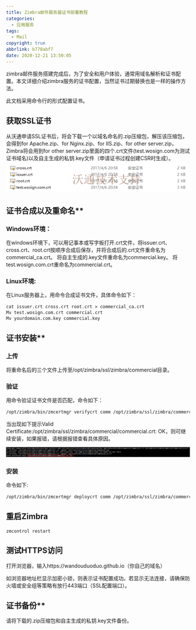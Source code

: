 ```yaml
---
title: Zimbra邮件服务器证书部署教程
categories:
  - 应用服务
tags:
  - Mail
copyright: true
abbrlink: b778abf7
date: 2020-12-21 13:50:05
---
```


zimbra邮件服务搭建完成后，为了安全和用户体验，通常用域名解析和证书配置。本文详细介绍zimbra服务的证书配置，当然证书过期替换也是一样的操作方法。



<!--more-->

此文档采用命令行的形式配置证书。

## **获取SSL证书**

从沃通申请SSL证书后，将会下载一个以域名命名的.zip压缩包，解压该压缩包，会得到for Apache.zip、for Nginx.zip、for IIS.zip、for other server.zip，Zimbra将会用到for other server.zip里面的四个.crt文件(test.wosign.com为测试证书域名)以及自主生成的私钥.key文件（申请证书过程创建CSR时生成）。
![Zimbra邮件服务器证书部署教程](Zimbra邮件服务器证书部署教程/1.png)



## 证书合成以及重命名**

### Windows环境：

在windows环境下，可以用记事本或写字板打开.crt文件，将issuer.crt、cross.crt、root.crt按顺序合成后保存，并将合成后的.crt文件重命名为commercial_ca.crt。
将自主生成的.key文件重命名为commercial.key。
将test.wosign.com.crt重命名为commercial.crt。

### Linux环境:

在Linux服务器上，用命令合成证书文件，具体命令如下：

```shell
cat issuer.crt cross.crt root.crt > commercial_ca.crt
Mv test.wosign.com.crt commercial.crt
Mv yourdomain.com.key commercial.key
```



## 证书安装**

### 上传

将重命名后的三个文件上传至/opt/zimbra/ssl/zimbra/commercial目录。

### 验证

用命令验证证书文件是否匹配，命令如下：

```bash
/opt/zimbra/bin/zmcertmgr verifycrt comm /opt/zimbra/ssl/zimbra/commercial/commercial.key /opt/zimbra/ssl/zimbra/commercial/commercial.crt /opt/zimbra/ssl/zimbra/commercial/commercial_ca.crt
```

当出现如下提示Valid Certificate:/opt/zimbra/ssl/zimbra/commercial/commercial.crt: OK，则可继续安装，如果报错，请根据报错查看具体原因。

![](Zimbra邮件服务器证书部署教程/2.png)

### 安装

命令如下:

```bash
/opt/zimbra/bin/zmcertmgr deploycrt comm /opt/zimbra/ssl/zimbra/commercial/commercial.crt /opt/zimbra/ssl/zimbra/commercial/commercial_ca.crt
```



## 重启Zimbra

```
zmcontrol restart
```



## **测试HTTPS访问**

打开浏览器，输入https://wandouduoduo.github.io（你自己的域名）

如浏览器地址栏显示加密小锁，则表示证书配置成功。若显示无法连接，请确保防火墙或安全组等策略有放行443端口（SSL配置端口）。



## 证书备份**

请将下载的.zip压缩包和自主生成的私钥.key文件备份。

